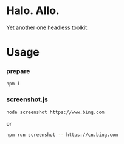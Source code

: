 # Halo. Allo.
Yet another one headless toolkit.

# Usage

### prepare
```bash
npm i
```

### screenshot.js
```bash
node screenshot https://www.bing.com
```
or
```bash
npm run screenshot -- https://cn.bing.com
```